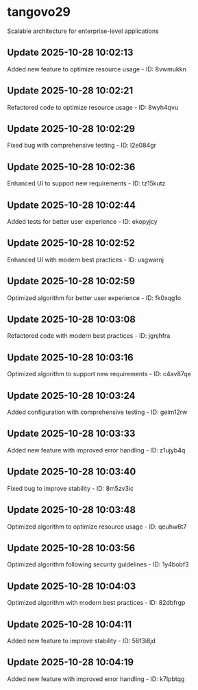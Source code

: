 # tangovo29
Scalable architecture for enterprise-level applications

## Update 2025-10-28 10:02:13
Added new feature to optimize resource usage - ID: 8vwmukkn


## Update 2025-10-28 10:02:21
Refactored code to optimize resource usage - ID: 8wyh4qvu


## Update 2025-10-28 10:02:29
Fixed bug with comprehensive testing - ID: l2e084gr


## Update 2025-10-28 10:02:36
Enhanced UI to support new requirements - ID: tz15kutz


## Update 2025-10-28 10:02:44
Added tests for better user experience - ID: ekopyjcy


## Update 2025-10-28 10:02:52
Enhanced UI with modern best practices - ID: usgwarnj


## Update 2025-10-28 10:02:59
Optimized algorithm for better user experience - ID: fk0xqg1o


## Update 2025-10-28 10:03:08
Refactored code with modern best practices - ID: jgnjhfra


## Update 2025-10-28 10:03:16
Optimized algorithm to support new requirements - ID: c4av87qe


## Update 2025-10-28 10:03:24
Added configuration with comprehensive testing - ID: gelm12rw


## Update 2025-10-28 10:03:33
Added new feature with improved error handling - ID: z1ujyb4q


## Update 2025-10-28 10:03:40
Fixed bug to improve stability - ID: 8m5zv3ic


## Update 2025-10-28 10:03:48
Optimized algorithm to optimize resource usage - ID: qeuhw6t7


## Update 2025-10-28 10:03:56
Optimized algorithm following security guidelines - ID: 1y4bobf3


## Update 2025-10-28 10:04:03
Optimized algorithm with modern best practices - ID: 82dbfrgp


## Update 2025-10-28 10:04:11
Added new feature to improve stability - ID: 56f3i8jd


## Update 2025-10-28 10:04:19
Added new feature with improved error handling - ID: k7lpbtqg


